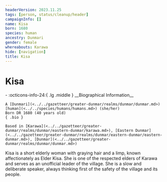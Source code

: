 ```yaml
---
headerVersion: 2023.11.25
tags: [person, status/cleanup/header]
campaignInfo: []
name: Kisa
born: 1680
species: human
ancestry: Dunmari
gender: female
whereabouts: Karawa
hide: [navigation]
title: Kisa
---
```

# Kisa
<div class="grid cards ext-narrow-margin ext-one-column" markdown>
- :octicons-info-24:{ .lg .middle } __Biographical Information__

    A [Dunmari](<../../gazetteer/greater-dunmar/realms/dunmar/dunmar.md>) [human](<../../species/humans/humans.md>) (she/her)  
    Born DR 1680 (40 years old)  
    { .bio }

    Based in [Karawa](<../../gazetteer/greater-dunmar/realms/dunmar/eastern-dunmar/karawa.md>), [Eastern Dunmar](<../../gazetteer/greater-dunmar/realms/dunmar/eastern-dunmar/eastern-dunmar.md>), [Dunmar](<../../gazetteer/greater-dunmar/realms/dunmar/dunmar.md>)
</div>




Kisa is a short elderly woman with graying hair and a limp, known affectionately as Elder Kisa. She is one of the respected elders of Karawa and serves as an unofficial leader of the village. She is a slow and deliberate speaker, always thinking first of the safety of the village and its people. 

